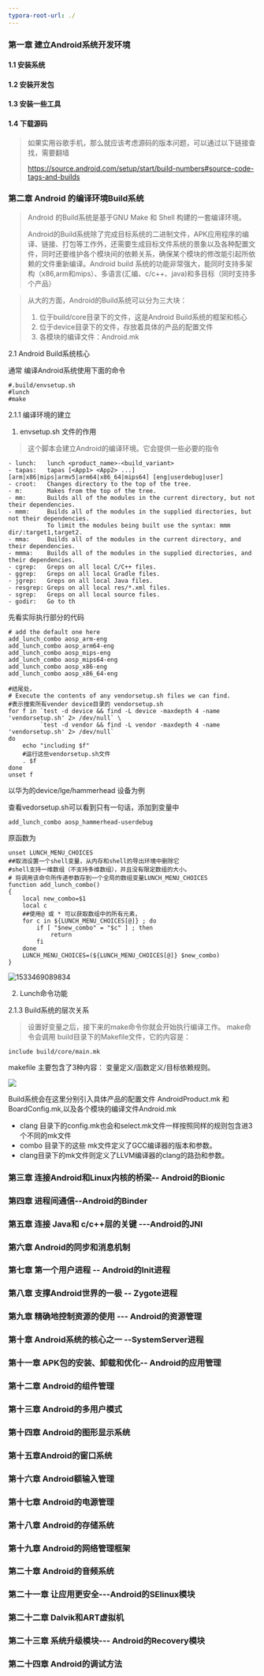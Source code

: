```yaml
---
typora-root-url: ./
---
```


### 第一章 建立Android系统开发环境

#### 1.1 安装系统

#### 1.2 安装开发包

#### 1.3 安装一些工具

#### 1.4 下载源码

> 如果实用谷歌手机，那么就应该考虑源码的版本问题，可以通过以下链接查找，需要翻墙
>
> https://source.android.com/setup/start/build-numbers#source-code-tags-and-builds



### 第二章 Android 的编译环境Build系统

> Android 的Build系统是基于GNU Make 和 Shell 构建的一套编译环境。
>
> Android的Build系统除了完成目标系统的二进制文件，APK应用程序的编译、链接、打包等工作外，还需要生成目标文件系统的景象以及各种配置文件，同时还要维护各个模块间的依赖关系，确保某个模块的修改能引起所依赖的文件重新编译。Android build 系统的功能非常强大，能同时支持多架构（x86,arm和mips）、多语言(汇编、c/c++、java)和多目标（同时支持多个产品）

> 从大的方面，Android的Build系统可以分为三大块：
>
> 1. 位于build/core目录下的文件，这是Android Build系统的框架和核心
> 2. 位于device目录下的文件，存放着具体的产品的配置文件
> 3. 各模块的编译文件：Android.mk

2.1 Android Build系统核心

通常 编译Android系统使用下面的命令

```shell
#.build/envsetup.sh
#lunch
#make
```

2.1.1 编译环境的建立

1.  envsetup.sh 文件的作用

   > 这个脚本会建立Android的编译环境。它会提供一些必要的指令

```shell
- lunch:   lunch <product_name>-<build_variant>
- tapas:   tapas [<App1> <App2> ...] [arm|x86|mips|armv5|arm64|x86_64|mips64] [eng|userdebug|user]
- croot:   Changes directory to the top of the tree.
- m:       Makes from the top of the tree.
- mm:      Builds all of the modules in the current directory, but not their dependencies.
- mmm:     Builds all of the modules in the supplied directories, but not their dependencies.
           To limit the modules being built use the syntax: mmm dir/:target1,target2.
- mma:     Builds all of the modules in the current directory, and their dependencies.
- mmma:    Builds all of the modules in the supplied directories, and their dependencies.
- cgrep:   Greps on all local C/C++ files.
- ggrep:   Greps on all local Gradle files.
- jgrep:   Greps on all local Java files.
- resgrep: Greps on all local res/*.xml files.
- sgrep:   Greps on all local source files.
- godir:   Go to th
```

先看实际执行部分的代码

```shell
# add the default one here
add_lunch_combo aosp_arm-eng
add_lunch_combo aosp_arm64-eng
add_lunch_combo aosp_mips-eng
add_lunch_combo aosp_mips64-eng
add_lunch_combo aosp_x86-eng
add_lunch_combo aosp_x86_64-eng

#结尾处，
# Execute the contents of any vendorsetup.sh files we can find.
#表示搜索所有vender device目录的 vendorsetup.sh 
for f in `test -d device && find -L device -maxdepth 4 -name 'vendorsetup.sh' 2> /dev/null` \
         `test -d vendor && find -L vendor -maxdepth 4 -name 'vendorsetup.sh' 2> /dev/null`
do
    echo "including $f"
    #运行这些vendorsetup.sh文件
    . $f
done
unset f
```

以华为的device/lge/hammerhead 设备为例

查看vedorsetup.sh可以看到只有一句话，添加到变量中

```shell
add_lunch_combo aosp_hammerhead-userdebug
```

原函数为

```shell
unset LUNCH_MENU_CHOICES 
##取消设置一个shell变量，从内存和shell的导出环境中删除它
#shell支持一维数组（不支持多维数组），并且没有限定数组的大小。
# 将调用该命令所传递参数存到一个全局的数组变量LUNCH_MENU_CHOICES
function add_lunch_combo()
{
    local new_combo=$1
    local c
    ##使用@ 或 * 可以获取数组中的所有元素，
    for c in ${LUNCH_MENU_CHOICES[@]} ; do
        if [ "$new_combo" = "$c" ] ; then
            return
        fi
    done
    LUNCH_MENU_CHOICES=(${LUNCH_MENU_CHOICES[@]} $new_combo)
}
```

![1533469089834](E:\mybook\book_principal_work\android5.0_system\ing\1533469089834.png)

2. Lunch命令功能

2.1.3 Build系统的层次关系

> 设置好变量之后，接下来的make命令你就会开始执行编译工作。 make命令会调用 build目录下的Makefile文件，它的内容是：

```
include build/core/main.mk
```

makefile 主要包含了3种内容： 变量定义/函数定义/目标依赖规则。

![](E:\mybook\book_principal_work\android5.0_system\img\1533536544434.png)

  Build系统会在这里分别引入具体产品的配置文件 AndroidProduct.mk 和 BoardConfig.mk,以及各个模块的编译文件Android.mk

- clang 目录下的config.mk也会和select.mk文件一样按照同样的规则包含进3个不同的mk文件
- combo 目录下的这些 mk文件定义了GCC编译器的版本和参数。
- clang目录下的mk文件则定义了LLVM编译器的clang的路劲和参数。


### 第三章 连接Android和Linux内核的桥梁-- Android的Bionic

### 第四章 进程间通信--Android的Binder

### 第五章 连接 Java和 c/c++层的关键 ---Android的JNI

### 第六章 Android的同步和消息机制

### 第七章 第一个用户进程 -- Android的Init进程

### 第八章 支撑Android世界的一极 -- Zygote进程

### 第九章 精确地控制资源的使用 --- Android的资源管理

### 第十章 Android系统的核心之一 --SystemServer进程

### 第十一章 APK包的安装、卸载和优化-- Android的应用管理

### 第十二章 Android的组件管理

### 第十三章 Android的多用户模式

### 第十四章 Android的图形显示系统

### 第十五章Android的窗口系统

### 第十六章 Android额输入管理

### 第十七章 Android的电源管理

### 第十八章 Android的存储系统

### 第十九章 Android的网络管理框架

### 第二十章 Android的音频系统

### 第二十一章 让应用更安全---Android的SElinux模块

### 第二十二章 Dalvik和ART虚拟机

### 第二十三章 系统升级模块--- Android的Recovery模块

### 第二十四章 Android的调试方法